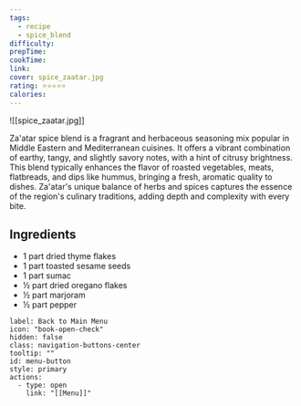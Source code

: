 ```yaml
---
tags:
  - recipe
  - spice_blend
difficulty: 
prepTime: 
cookTime: 
link: 
cover: spice_zaatar.jpg
rating: ⭐️⭐️⭐️⭐️⭐️
calories:
---
```


![[spice_zaatar.jpg]]

Za'atar spice blend is a fragrant and herbaceous seasoning mix popular in Middle Eastern and Mediterranean cuisines. It offers a vibrant combination of earthy, tangy, and slightly savory notes, with a hint of citrusy brightness. This blend typically enhances the flavor of roasted vegetables, meats, flatbreads, and dips like hummus, bringing a fresh, aromatic quality to dishes. Za'atar's unique balance of herbs and spices captures the essence of the region's culinary traditions, adding depth and complexity with every bite.

## Ingredients
- 1 part dried thyme flakes
- 1 part toasted sesame seeds
- 1 part sumac
- ½ part dried oregano flakes
- ½ part marjoram
- ½ part pepper



```meta-bind-button
label: Back to Main Menu
icon: "book-open-check"
hidden: false
class: navigation-buttons-center
tooltip: ""
id: menu-button
style: primary
actions:
  - type: open
    link: "[[Menu]]"

```
 
